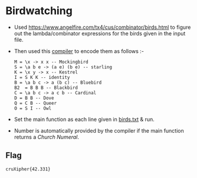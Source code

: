 # Birdwatching
- Used https://www.angelfire.com/tx4/cus/combinator/birds.html to figure out the lambda/combinator expressions for the birds given in the input file.

- Then used this [compiler](https://crypto.stanford.edu/~blynn/lambda/sk.html) to encode them as follows :-

    ```
    M = \x -> x x -- Mockingbird
    S = \a b e -> (a e) (b e) -- starling
    K = \x y -> x -- Kestrel
    I = S K K -- identity 
    B = \a b c -> a (b c) -- Bluebird
    B2  = B B B -- Blackbird
    C = \a b c -> a c b -- Cardinal
    D = B B -- Dove
    Q = C B -- Queer
    O = S I -- Owl
    ```

- Set the main function as each line given in [birds.txt](./birds.txt) & run.

- Number is automatically provided by the compiler if the main function returns a *Church Numeral*.

## Flag
```
cruXipher{42.331}
```
